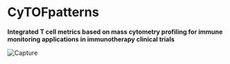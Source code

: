 # CyTOFpatterns

**Integrated T cell metrics based on mass cytometry profiling for immune monitoring applications in immunotherapy clinical trials**

![Capture](https://user-images.githubusercontent.com/22621258/178775206-1fe357d6-d12d-4841-816e-9cff57ff95da.JPG)
